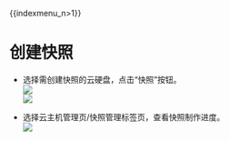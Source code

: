 {{indexmenu_n>1}}

# 创建快照

  * 选择需创建快照的云硬盘，点击“快照”按钮。  
    ![](/storage_cdn/udisk/userguide/snapshot/image1.jpg)  
    ![](/storage_cdn/udisk/userguide/snapshot/image2.jpg)  
    
  * 选择云主机管理页/快照管理标签页，查看快照制作进度。  
    ![](/image/userguide/snapshot/image3.jpg)
